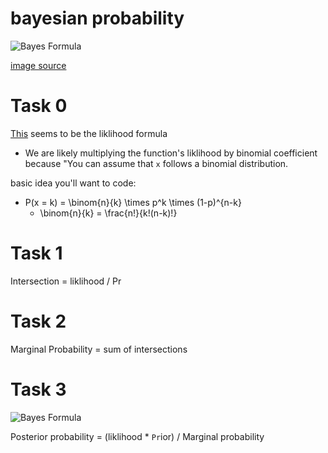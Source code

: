 # bayesian probability

![Bayes Formula](https://miro.medium.com/v2/resize:fit:1400/format:webp/1*oKi6F9CNeCyhLajj_RRSoA.jpeg)

  [image source](https://towardsdatascience.com/what-is-bayes-rule-bb6598d8a2fd)

# Task 0

[This](https://stats.stackexchange.com/questions/181035/how-to-derive-the-likelihood-function-for-binomial-distribution-for-parameter-es) seems to be the liklihood formula

* We are likely multiplying the function's liklihood by binomial coefficient because "You can assume that `x` follows a binomial distribution.

basic idea you'll want to code:

* P(x = k) = \binom{n}{k} \times p^k \times (1-p)^{n-k}
  * \binom{n}{k} = \frac{n!}{k!(n-k)!}

# Task 1

Intersection = liklihood / Pr

# Task 2

Marginal Probability = sum of intersections

# Task 3

![Bayes Formula](https://miro.medium.com/v2/resize:fit:1400/format:webp/1*oKi6F9CNeCyhLajj_RRSoA.jpeg)

Posterior probability = (liklihood * `Pr`ior) / Marginal probability
